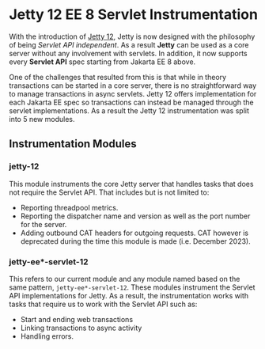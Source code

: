 # Jetty 12 EE 8 Servlet Instrumentation

With the introduction of [Jetty 12](https://webtide.com/introducing-jetty-12/), Jetty is now designed with the philosophy of being *Servlet API independent*.
As a result **Jetty** can be used as a core server without any involvement with servlets. 
In addition, it now supports every **Servlet API** spec starting from Jakarta EE 8 above.

One of the challenges that resulted from this is that while in theory transactions can
be started in a core server, there is no straightforward way to manage transactions
in async servlets. Jetty 12 offers implementation for each Jakarta EE spec so transactions can instead be 
managed through the servlet implementations. As a result the Jetty 12 instrumentation was split into 5 new modules.

## Instrumentation Modules

### jetty-12 
This module instruments the core Jetty server that handles tasks that does not require the Servlet API.
That includes but is not limited to:

- Reporting threadpool metrics.
- Reporting the dispatcher name and version as well as the port number for the server.
- Adding outbound CAT headers for outgoing requests. CAT however is deprecated during the time this module is made (i.e. December 2023).

### jetty-ee*-servlet-12 
This refers to our current module and any module named based on the same pattern, `jetty-ee*-servlet-12`.
These modules instrument the Servlet API implementations for Jetty.
As a result, the instrumentation works with tasks that require us to work with the Servlet API such as: 

- Start and ending web transactions
- Linking transactions to async activity
- Handling errors.